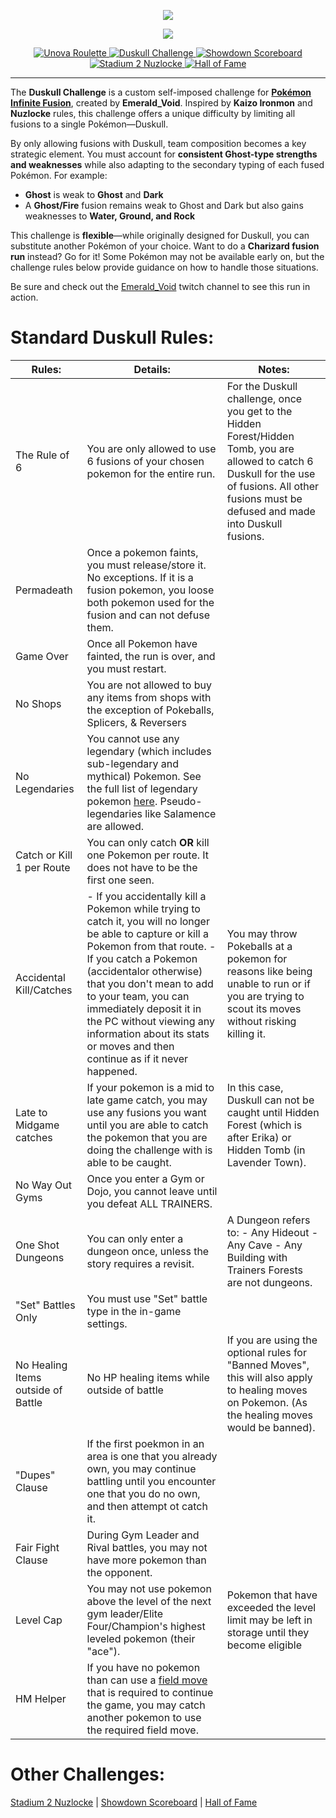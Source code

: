 <p align="center"><img src="https://i.imgur.com/IYcWC73.png"></p>

<p align="center"><img src="https://img.shields.io/badge/Ruleset_Version_1.0-dfd6ad"></p>
<p align="center">
  <a href="https://github.com/EmeraldVoid/pokemon-challenges/blob/main/Unova-Roulette.md">
    <img src="https://img.shields.io/badge/Unova_Roulette-FF6F00?logo=collaboraonline&logoColor=ffffff" alt="Unova Roulette" />
  </a>
  <a href="https://github.com/EmeraldVoid/pokemon-challenges/blob/main/duskull%20challenge.md">
    <img src="https://img.shields.io/badge/Duskull_Challenge-6A4C9C?logo=collaboraonline&logoColor=ffffff" alt="Duskull Challenge" />
  </a>
  <a href="https://github.com/EmeraldVoid/pokemon-challenges/blob/main/scoreboard.md">
    <img src="https://img.shields.io/badge/Showdown_Scoreboard-D32F2F?logo=collaboraonline&logoColor=ffffff" alt="Showdown Scoreboard" />
  </a>
  <a href="https://github.com/EmeraldVoid/pokemon-challenges/blob/main/stadium%202%20nuzlocke.md">
    <img src="https://img.shields.io/badge/Stadium_2_Nuzlocke-1976D2?logo=collaboraonline&logoColor=ffffff" alt="Stadium 2 Nuzlocke" />
  </a>
  <a href="https://github.com/EmeraldVoid/pokemon-challenges/blob/main/hall%20of%20fame.md">
    <img src="https://img.shields.io/badge/Hall_of_Fame-FFD700?logo=collaboraonline&logoColor=ffffff" alt="Hall of Fame" />
  </a>
</p>


---

The **Duskull Challenge** is a custom self-imposed challenge for **[Pokémon Infinite Fusion](https://github.com/infinitefusion/infinitefusion-e18/releases)**, created by **Emerald_Void**. Inspired by **Kaizo Ironmon** and **Nuzlocke** rules, this challenge offers a unique difficulty by limiting all fusions to a single Pokémon—Duskull.  

By only allowing fusions with Duskull, team composition becomes a key strategic element. You must account for **consistent Ghost-type strengths and weaknesses** while also adapting to the secondary typing of each fused Pokémon. For example:  

- **Ghost** is weak to **Ghost** and **Dark**  
- A **Ghost/Fire** fusion remains weak to Ghost and Dark but also gains weaknesses to **Water, Ground, and Rock**  

This challenge is **flexible**—while originally designed for Duskull, you can substitute another Pokémon of your choice. Want to do a **Charizard fusion run** instead? Go for it! Some Pokémon may not be available early on, but the challenge rules below provide guidance on how to handle those situations. 

Be sure and check out the [Emerald_Void](https://www.twitch.tv/emerald_void) twitch channel to see this run in action.

# Standard Duskull Rules:
| **Rules:**                         	| **Details:**                                                                                                                                                                                                                                                                                                                                                                    	| **Notes:**                                                                                                                                                                                             	|
|------------------------------------	|---------------------------------------------------------------------------------------------------------------------------------------------------------------------------------------------------------------------------------------------------------------------------------------------------------------------------------------------------------------------------------	|--------------------------------------------------------------------------------------------------------------------------------------------------------------------------------------------------------	|
| The Rule of 6                      	| You are only allowed to use 6 fusions of your chosen pokemon for the entire run.                                                                                                                                                                                                                                                                                                	| For the Duskull challenge, once you get to the Hidden Forest/Hidden Tomb, you are allowed to catch 6 Duskull for the use of fusions. All other fusions must be defused and made into Duskull fusions.  	|
| Permadeath                         	| Once a pokemon faints, you must release/store it. No exceptions. If it is a fusion pokemon, you loose both pokemon used for the fusion and can not defuse them.                                                                                                                                                                                                                 	|                                                                                                                                                                                                        	|
| Game Over                          	| Once all Pokemon have fainted, the run is over, and you must restart.                                                                                                                                                                                                                                                                                                           	|                                                                                                                                                                                                        	|
| No Shops                           	| You are not allowed to buy any items from shops with the exception of Pokeballs, Splicers, & Reversers                                                                                                                                                                                                                                                                          	|                                                                                                                                                                                                        	|
| No Legendaries                     	| You cannot use any legendary (which includes sub-legendary and mythical) Pokemon. See the full list of legendary pokemon [here](https://www.serebii.net/pokemon/legendary.shtml). Pseudo-legendaries like Salamence are allowed.                                                                                                                                                	|                                                                                                                                                                                                        	|
| Catch or Kill 1 per Route          	| You can only catch **OR** kill one Pokemon per route. It does not have to be the first one seen.                                                                                                                                                                                                                                                                                	|                                                                                                                                                                                                        	|
| Accidental Kill/Catches            	| - If you accidentally kill a Pokemon while trying to catch it, you will no longer be able to capture or kill a Pokemon from that route. - If you catch a Pokemon (accidentalor otherwise) that you don't mean to add to your team, you can immediately deposit it in the PC without viewing any information about its stats or moves and then continue as if it never happened. 	| You may throw Pokeballs at a pokemon for reasons like being unable to run or if you are trying to scout its moves without risking killing it.                                                          	|
| Late to Midgame catches            	| If your pokemon is a mid to late game catch, you may use any fusions you want until you are able to catch the pokemon that you are doing the challenge with is able to be caught.                                                                                                                                                                                               	| In this case, Duskull can not be caught until Hidden Forest (which is after Erika) or Hidden Tomb (in Lavender Town).                                                                                  	|
| No Way Out Gyms                    	| Once you enter a Gym or Dojo, you cannot leave until you defeat ALL TRAINERS.                                                                                                                                                                                                                                                                                                   	|                                                                                                                                                                                                        	|
| One Shot Dungeons                  	| You can only enter a dungeon once, unless the story requires a revisit.                                                                                                                                                                                                                                                                                                          	| A Dungeon refers to: - Any Hideout - Any Cave - Any Building with Trainers Forests are not dungeons.                                                                                                   	|
| "Set" Battles Only                 	| You must use "Set" battle type in the in-game settings.                                                                                                                                                                                                                                                                                                                         	|                                                                                                                                                                                                        	|
| No Healing Items outside of Battle 	| No HP healing items while outside of battle                                                                                                                                                                                                                                                                                                                                     	| If you are using the optional rules for "Banned Moves", this will also apply to healing moves on Pokemon. (As the healing moves would be banned).                                                      	|
| "Dupes" Clause                     	| If the first poekmon in an area is one that you already own, you may continue battling until you encounter one that you do no own, and then attempt ot catch it.                                                                                                                                                                                                                	|                                                                                                                                                                                                        	|
| Fair Fight Clause                  	| During Gym Leader and Rival battles, you may not have more pokemon than the opponent.                                                                                                                                                                                                                                                                                           	|                                                                                                                                                                                                        	|
| Level Cap                          	| You may not use pokemon above the level of the next gym leader/Elite Four/Champion's highest leveled pokemon (their "ace").                                                                                                                                                                                                                                                     	| Pokemon that have exceeded the level limit may be left in storage until they become eligible                                                                                                           	|
| HM Helper                          	| If you have no pokemon than can use a [field move](https://bulbapedia.bulbagarden.net/wiki/Field_move) that is required to continue the game, you may catch another pokemon to use the required field move.                                                                                                                                                                     	|                                                                                                                                                                                                        	|

# Other Challenges:

[Stadium 2 Nuzlocke](https://github.com/EmeraldVoid/pokemon-challengeds/blob/main/stadium%202%20nuzlocke.md) | [Showdown Scoreboard](https://github.com/EmeraldVoid/pokemon-challengeds/blob/main/scoreboard.md) | [Hall of Fame](https://github.com/EmeraldVoid/pokemon-challengeds/blob/main/hall%20of%20fame.md)

